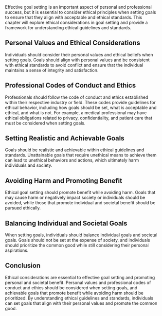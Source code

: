 
Effective goal setting is an important aspect of personal and professional success, but it is essential to consider ethical principles when setting goals to ensure that they align with acceptable and ethical standards. This chapter will explore ethical considerations in goal setting and provide a framework for understanding ethical guidelines and standards.

Personal Values and Ethical Considerations
------------------------------------------

Individuals should consider their personal values and ethical beliefs when setting goals. Goals should align with personal values and be consistent with ethical standards to avoid conflict and ensure that the individual maintains a sense of integrity and satisfaction.

Professional Codes of Conduct and Ethics
----------------------------------------

Professionals should follow the code of conduct and ethics established within their respective industry or field. These codes provide guidelines for ethical behavior, including how goals should be set, what is acceptable and ethical, and what is not. For example, a medical professional may have ethical obligations related to privacy, confidentiality, and patient care that must be considered when setting goals.

Setting Realistic and Achievable Goals
--------------------------------------

Goals should be realistic and achievable within ethical guidelines and standards. Unattainable goals that require unethical means to achieve them can lead to unethical behaviors and actions, which ultimately harm individuals and society.

Avoiding Harm and Promoting Benefit
-----------------------------------

Ethical goal setting should promote benefit while avoiding harm. Goals that may cause harm or negatively impact society or individuals should be avoided, while those that promote individual and societal benefit should be pursued ethically.

Balancing Individual and Societal Goals
---------------------------------------

When setting goals, individuals should balance individual goals and societal goals. Goals should not be set at the expense of society, and individuals should prioritize the common good while still considering their personal aspirations.

Conclusion
----------

Ethical considerations are essential to effective goal setting and promoting personal and societal benefit. Personal values and professional codes of conduct and ethics should be considered when setting goals, and achievable goals that promote benefit while avoiding harm should be prioritized. By understanding ethical guidelines and standards, individuals can set goals that align with their personal values and promote the common good.
